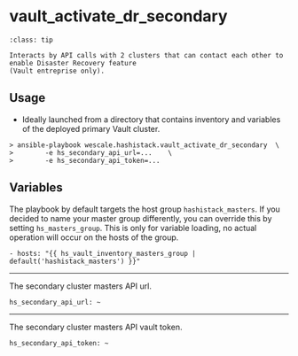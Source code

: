 # vault_activate_dr_secondary

```{admonition} Goal
:class: tip

Interacts by API calls with 2 clusters that can contact each other to enable Disaster Recovery feature 
(Vault entreprise only).
```

## Usage

* Ideally launched from a directory that contains inventory and variables of the deployed primary Vault cluster.

```{code-block}
> ansible-playbook wescale.hashistack.vault_activate_dr_secondary  \
>        -e hs_secondary_api_url=...    \
>        -e hs_secondary_api_token=...
```

## Variables

The playbook by default targets the host group `hashistack_masters`. If you
decided to name your master group differently, you can override this by setting
`hs_masters_group`. This is only for variable loading, no actual operation will occur
on the hosts of the group.
```{code-block}
- hosts: "{{ hs_vault_inventory_masters_group | default('hashistack_masters') }}"
```
----

The secondary cluster masters API url.
```{code-block}
hs_secondary_api_url: ~
```
----

The secondary cluster masters API vault token.
```{code-block}
hs_secondary_api_token: ~
```
